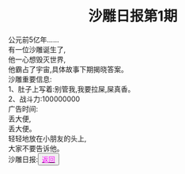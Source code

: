 <html>
	<head>
		<title>沙雕日报</title>
	    <style type="text/css">
		<!--
			.red{color:#FF0000}
			.green{color:#00FF00}
			.purple{color: #FF00FF}
		-->
        </style>
	</head>
  <body><h1><center>沙雕日报第1期</center></h1>
	  <div>
		公元前5亿年......<br>
		有一位沙雕诞生了,<br>
		他一心想毁灭世界,<br>
		他霸占了宇宙,具体故事下期揭晓答案。<br>
		沙雕重要信息:<br>
		1、肚子上写着:别管我,我要拉屎,屎真香。<br>
		2、战斗力:100000000<br>
		广告时间:<br>
		丢大便,<br>
		丢大便。<br>
		轻轻地放在小朋友的头上,<br>
		大家不要告诉他。<br>
	  </div>
	  <div>沙雕日报:<button title="back"><a href="https://zhouningyuan1234.github.io/yyy-Sand-sculpture-daily/"><span class="purple">返回</span></a></button></div>
  </body>
  </html>
